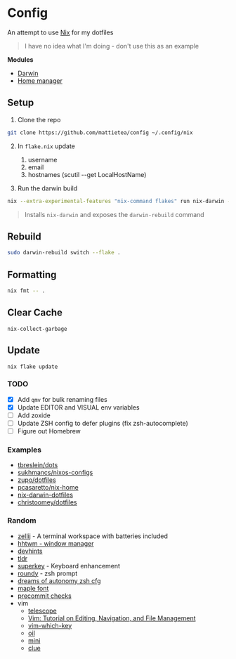# Config

An attempt to use [Nix](https://nixos.org/download/) for my dotfiles

> I have no idea what I'm doing - don't use this as an example

**Modules**

- [Darwin](https://github.com/LnL7/nix-darwin)
- [Home manager](https://github.com/nix-community/home-manager)

## Setup

1. Clone the repo

```sh
git clone https://github.com/mattietea/config ~/.config/nix
```

2. In `flake.nix` update

   1. username
   2. email
   3. hostnames (scutil --get LocalHostName)

1. Run the darwin build

```sh
nix --extra-experimental-features "nix-command flakes" run nix-darwin -- switch --flake .
```

> Installs `nix-darwin` and exposes the `darwin-rebuild` command

## Rebuild

```sh
sudo darwin-rebuild switch --flake .
```

## Formatting

```sh
nix fmt -- .
```

## Clear Cache

```
nix-collect-garbage
```

## Update

```
nix flake update
```

### TODO

- [x] Add `qmv` for bulk renaming files
- [x] Update EDITOR and VISUAL env variables
- [ ] Add zoxide
- [ ] Update ZSH config to defer plugins (fix zsh-autocomplete)
- [ ] Figure out Homebrew

### Examples

- [tbreslein/dots](https://github.com/tbreslein/dots/blob/main/flake.nix)
- [sukhmancs/nixos-configs](https://github.com/sukhmancs/nixos-configs)
- [zupo/dotfiles](https://github.com/zupo/dotfiles/blob/main/flake.nix)
- [pcasaretto/nix-home](https://github.com/pcasaretto/nix-home)
- [nix-darwin-dotfiles](https://github.com/shaunsingh/nix-darwin-dotfiles)
- [christoomey/dotfiles](https://github.com/christoomey/dotfiles)

### Random

- [zellij](https://github.com/zellij-org/zellij) - A terminal workspace with batteries included
- [hhtwm - window manager](https://github.com/szymonkaliski/hhtwm)
- [devhints](https://devhints.io)
- [tldr](https://github.com/tldr-pages/tldr?tab=readme-ov-file)
- [superkey](https://superkey.app/) - Keyboard enhancement
- [roundy](https://github.com/nullxception/roundy) - zsh prompt
- [dreams of autonomy zsh cfg](https://www.youtube.com/watch?v=ud7YxC33Z3w)
- [maple font](https://github.com/subframe7536/maple-font/)
- [precommit checks](https://github.com/dc-tec/nixvim/blob/main/flake.nix#L43-L49)
- vim
  - [telescope](https://github.com/nvim-telescope/telescope.nvim)
  - [Vim: Tutorial on Editing, Navigation, and File Management](https://www.youtube.com/watch?app=desktop&v=E-ZbrtoSuzw)
  - [vim-which-key](https://github.com/liuchengxu/vim-which-key)
  - [oil](https://github.com/stevearc/oil.nvim)
  - [mini](https://github.com/echasnovski/mini.nvim)
  - [clue](https://github.com/echasnovski/mini.nvim/blob/main/readmes/mini-clue.md)
